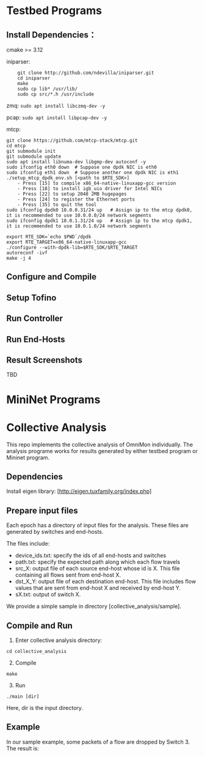 # Testbed Programs

## Install Dependencies：

cmake >= 3.12

iniparser:
```
    git clone http://github.com/ndevilla/iniparser.git
    cd iniparser
    make
    sudo cp lib* /usr/lib/
    sudo cp src/*.h /usr/include
```
zmq: `sudo apt install libczmq-dev -y`

pcap: `sudo apt install libpcap-dev -y`

mtcp:
```
git clone https://github.com/mtcp-stack/mtcp.git
cd mtcp
git submodule init
git submodule update
sudo apt install libnuma-dev libgmp-dev autoconf -y
sudo ifconfig eth0 down  # Suppose one dpdk NIC is eth0
sudo ifconfig eth1 down  # Suppose another one dpdk NIC is eth1
./setup_mtcp_dpdk_env.sh [<path to $RTE_SDK>] 
    - Press [15] to compile x86_64-native-linuxapp-gcc version
    - Press [18] to install igb_uio driver for Intel NICs
    - Press [22] to setup 2048 2MB hugepages
    - Press [24] to register the Ethernet ports
    - Press [35] to quit the tool
sudo ifconfig dpdk0 10.0.0.31/24 up   # Assign ip to the mtcp dpdk0, it is recommended to use 10.0.0.0/24 network segments
sudo ifconfig dpdk1 10.0.1.31/24 up   # Assign ip to the mtcp dpdk1, it is recommended to use 10.0.1.0/24 network segments

export RTE_SDK=`echo $PWD`/dpdk
export RTE_TARGET=x86_64-native-linuxapp-gcc
./configure --with-dpdk-lib=$RTE_SDK/$RTE_TARGET
autoreconf -ivf
make -j 4
```
## Configure and Compile

## Setup Tofino

## Run Controller

## Run End-Hosts

## Result Screenshots

TBD

# MiniNet Programs

# Collective Analysis

This repo implements the collective analysis of OmniMon individually.
The analysis programe works for results generated by either testbed program or Mininet program.

## Dependencies

Install eigen library: [http://eigen.tuxfamily.org/index.php]

## Prepare input files

Each epoch has a directory of input files for the analysis. These files are generated by switches and end-hosts.

The files include:

- device\_ids.txt: specify the ids of all end-hosts and switches
- path.txt: specify the expected path along which each flow travels
- src\_X: output file of each source end-host whose id is X. This file containing all flows sent from end-host X.
- dst\_X\_Y: output file of each destination end-host. This file includes flow values that are sent from end-host X and received by end-host Y.
- sX.txt: output of switch X.

We provide a simple sample in directory [collective\_analysis/sample].

## Compile and Run

1. Enter collective analysis directory:
```
cd collective_analysis
```

2. Compile
```
make
```

3. Run
```
./main [dir]
```
Here, dir is the input directory.

## Example

In our sample example, some packets of a flow are dropped by Switch 3. The result is:


